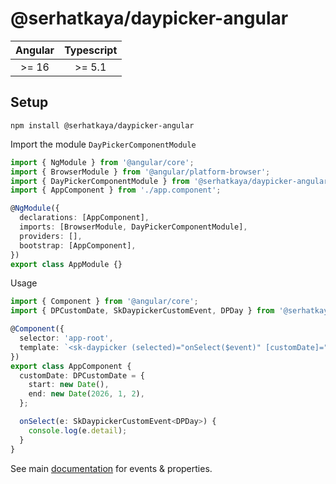 # @serhatkaya/daypicker-angular

| Angular | Typescript |
| :-----: | :--------: |
|  >= 16  |   >= 5.1   |

## Setup

`npm install @serhatkaya/daypicker-angular`

Import the module `DayPickerComponentModule`

```typescript
import { NgModule } from '@angular/core';
import { BrowserModule } from '@angular/platform-browser';
import { DayPickerComponentModule } from '@serhatkaya/daypicker-angular';
import { AppComponent } from './app.component';

@NgModule({
  declarations: [AppComponent],
  imports: [BrowserModule, DayPickerComponentModule],
  providers: [],
  bootstrap: [AppComponent],
})
export class AppModule {}
```

Usage

```typescript
import { Component } from '@angular/core';
import { DPCustomDate, SkDaypickerCustomEvent, DPDay } from '@serhatkaya/daypicker-core';

@Component({
  selector: 'app-root',
  template: `<sk-daypicker (selected)="onSelect($event)" [customDate]="customDate"></sk-daypicker> `,
})
export class AppComponent {
  customDate: DPCustomDate = {
    start: new Date(),
    end: new Date(2026, 1, 2),
  };

  onSelect(e: SkDaypickerCustomEvent<DPDay>) {
    console.log(e.detail);
  }
}
```

See main [documentation](https://github.com/serhatkaya/daypicker) for events & properties.
